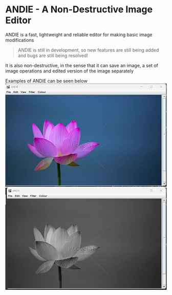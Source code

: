 # ANDIE - A Non-Destructive Image Editor

ANDIE is a fast, lightweight and reliable editor for making basic image modifications

> ANDIE is still in development, so new features are still being added and bugs are still being resolved!

It is also non-destructive, in the sense that it can save an image, a set of image operations and edited version of the image separately

Examples of ANDIE can be seen below
![A screenshot of an image in ANDIE](/assets/andieexample.jpg "An unedited image open in ANDIE")
![A screenshot of an image that has been greyscaled in ANDIE](/assets/andieexamplebw.jpg "An image that has been filtered in ANDIE")